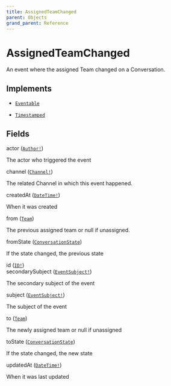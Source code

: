 ```yaml
---
title: AssignedTeamChanged
parent: Objects
grand_parent: Reference
---
```


# AssignedTeamChanged

An event where the assigned Team changed on a Conversation.

## Implements

- <code><a href="/docs/reference/interface/eventable">Eventable</a></code>

- <code><a href="/docs/reference/interface/timestamped">Timestamped</a></code>

## Fields

<div class="field-entry ">
  <span id="actor" class="field-name anchored">actor (<code><a href="/docs/reference/union/author">Author!</a></code>)</span>

  <div class="description-wrapper">
   <p>The actor who triggered the event</p>

  </div>
</div>

<div class="field-entry ">
  <span id="channel" class="field-name anchored">channel (<code><a href="/docs/reference/union/channel">Channel!</a></code>)</span>

  <div class="description-wrapper">
   <p>The related Channel in which this event happened.</p>

  </div>
</div>

<div class="field-entry ">
  <span id="createdat" class="field-name anchored">createdAt (<code><a href="/docs/reference/scalar/datetime">DateTime!</a></code>)</span>

  <div class="description-wrapper">
   <p>When it was created</p>

  </div>
</div>

<div class="field-entry ">
  <span id="from" class="field-name anchored">from (<code><a href="/docs/reference/object/team">Team</a></code>)</span>

  <div class="description-wrapper">
   <p>The previous assigned team or null if unassigned.</p>

  </div>
</div>

<div class="field-entry ">
  <span id="fromstate" class="field-name anchored">fromState (<code><a href="/docs/reference/enum/conversationstate">ConversationState</a></code>)</span>

  <div class="description-wrapper">
   <p>If the state changed, the previous state</p>

  </div>
</div>

<div class="field-entry ">
  <span id="id" class="field-name anchored">id (<code><a href="/docs/reference/scalar/id">ID!</a></code>)</span>

  <div class="description-wrapper">

  </div>
</div>

<div class="field-entry ">
  <span id="secondarysubject" class="field-name anchored">secondarySubject (<code><a href="/docs/reference/union/eventsubject">EventSubject!</a></code>)</span>

  <div class="description-wrapper">
   <p>The secondary subject of the event</p>

  </div>
</div>

<div class="field-entry ">
  <span id="subject" class="field-name anchored">subject (<code><a href="/docs/reference/union/eventsubject">EventSubject!</a></code>)</span>

  <div class="description-wrapper">
   <p>The subject of the event</p>

  </div>
</div>

<div class="field-entry ">
  <span id="to" class="field-name anchored">to (<code><a href="/docs/reference/object/team">Team</a></code>)</span>

  <div class="description-wrapper">
   <p>The newly assigned team or null if unassigned</p>

  </div>
</div>

<div class="field-entry ">
  <span id="tostate" class="field-name anchored">toState (<code><a href="/docs/reference/enum/conversationstate">ConversationState</a></code>)</span>

  <div class="description-wrapper">
   <p>If the state changed, the new state</p>

  </div>
</div>

<div class="field-entry ">
  <span id="updatedat" class="field-name anchored">updatedAt (<code><a href="/docs/reference/scalar/datetime">DateTime!</a></code>)</span>

  <div class="description-wrapper">
   <p>When it was last updated</p>

  </div>
</div>

